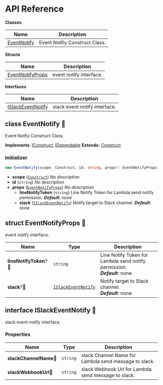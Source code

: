 # API Reference

**Classes**

Name|Description
----|-----------
[EventNotify](#cdk-events-notify-eventnotify)|Event Notfiy Construct Class.


**Structs**

Name|Description
----|-----------
[EventNotifyProps](#cdk-events-notify-eventnotifyprops)|event notify interface.


**Interfaces**

Name|Description
----|-----------
[ISlackEventNotify](#cdk-events-notify-islackeventnotify)|slack event notify interface.



## class EventNotify 🔹 <a id="cdk-events-notify-eventnotify"></a>

Event Notfiy Construct Class.

__Implements__: [IConstruct](#constructs-iconstruct), [IDependable](#constructs-idependable)
__Extends__: [Construct](#constructs-construct)

### Initializer




```ts
new EventNotify(scope: Construct, id: string, props?: EventNotifyProps)
```

* **scope** (<code>[Construct](#constructs-construct)</code>)  *No description*
* **id** (<code>string</code>)  *No description*
* **props** (<code>[EventNotifyProps](#cdk-events-notify-eventnotifyprops)</code>)  *No description*
  * **lineNotifyToken** (<code>string</code>)  Line Notify Token for Lambda send notify permission. __*Default*__: none
  * **slack** (<code>[ISlackEventNotify](#cdk-events-notify-islackeventnotify)</code>)  Notify target to Slack channel. __*Default*__: none




## struct EventNotifyProps 🔹 <a id="cdk-events-notify-eventnotifyprops"></a>


event notify interface.



Name | Type | Description 
-----|------|-------------
**lineNotifyToken**?🔹 | <code>string</code> | Line Notify Token for Lambda send notify permission.<br/>__*Default*__: none
**slack**?🔹 | <code>[ISlackEventNotify](#cdk-events-notify-islackeventnotify)</code> | Notify target to Slack channel.<br/>__*Default*__: none



## interface ISlackEventNotify 🔹 <a id="cdk-events-notify-islackeventnotify"></a>


slack event notify interface.

### Properties


Name | Type | Description 
-----|------|-------------
**slackChannelName**🔹 | <code>string</code> | slack Channel Name for Lambda send message to slack.
**slackWebhookUrl**🔹 | <code>string</code> | slack Webhook Url for Lambda send message to slack.



